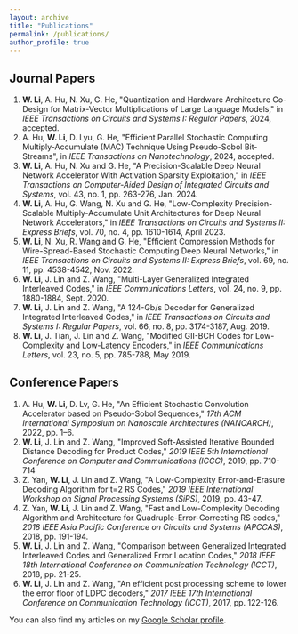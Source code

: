 ```yaml
---
layout: archive
title: "Publications"
permalink: /publications/
author_profile: true
---
```


## Journal Papers
1. **W. Li**, A. Hu, N. Xu, G. He, "Quantization and Hardware Architecture Co-Design for Matrix-Vector Multiplications of Large Language Models," in *IEEE Transactions on Circuits and Systems I: Regular Papers*, 2024, accepted.
2. A. Hu, **W. Li**, D. Lyu, G. He, "Efficient Parallel Stochastic Computing Multiply-Accumulate (MAC) Technique Using Pseudo-Sobol Bit-Streams", in *IEEE Transactions on Nanotechnology*, 2024, accepted.
3. **W. Li**, A. Hu, N. Xu and G. He, "A Precision-Scalable Deep Neural Network Accelerator With Activation Sparsity Exploitation," in *IEEE Transactions on Computer-Aided Design of Integrated Circuits and Systems*, vol. 43, no. 1, pp. 263-276, Jan. 2024.
4. **W. Li**, A. Hu, G. Wang, N. Xu and G. He, "Low-Complexity Precision-Scalable Multiply-Accumulate Unit Architectures for Deep Neural Network Accelerators," in *IEEE Transactions on Circuits and Systems II: Express Briefs*, vol. 70, no. 4, pp. 1610-1614, April 2023.
5. **W. Li**, N. Xu, R. Wang and G. He, "Efficient Compression Methods for Wire-Spread-Based Stochastic Computing Deep Neural Networks," in *IEEE Transactions on Circuits and Systems II: Express Briefs*, vol. 69, no. 11, pp. 4538-4542, Nov. 2022.
6. **W. Li**, J. Lin and Z. Wang, "Multi-Layer Generalized Integrated Interleaved Codes," in *IEEE Communications Letters*, vol. 24, no. 9, pp. 1880-1884, Sept. 2020.
7. **W. Li**, J. Lin and Z. Wang, "A 124-Gb/s Decoder for Generalized Integrated Interleaved Codes," in *IEEE Transactions on Circuits and Systems I: Regular Papers*, vol. 66, no. 8, pp. 3174-3187, Aug. 2019.
8. **W. Li**, J. Tian, J. Lin and Z. Wang, "Modified GII-BCH Codes for Low-Complexity and Low-Latency Encoders," in *IEEE Communications Letters*, vol. 23, no. 5, pp. 785-788, May 2019.
## Conference Papers
1. A. Hu, **W. Li**, D. Lv, G. He, "An Efficient Stochastic Convolution Accelerator based on Pseudo-Sobol Sequences," *17th ACM International Symposium on Nanoscale Architectures (NANOARCH)*, 2022, pp. 1–6.
1. **W. Li**, J. Lin and Z. Wang, "Improved Soft-Assisted Iterative Bounded Distance Decoding for Product Codes," *2019 IEEE 5th International Conference on Computer and Communications (ICCC)*, 2019, pp. 710-714
1. Z. Yan, **W. Li**, J. Lin and Z. Wang, "A Low-Complexity Error-and-Erasure Decoding Algorithm for t=2 RS Codes," *2019 IEEE International Workshop on Signal Processing Systems (SiPS)*, 2019, pp. 43-47.
1. Z. Yan, **W. Li**, J. Lin and Z. Wang, "Fast and Low-Complexity Decoding Algorithm and Architecture for Quadruple-Error-Correcting RS codes," *2018 IEEE Asia Pacific Conference on Circuits and Systems (APCCAS)*, 2018, pp. 191-194.
1. **W. Li**, J. Lin and Z. Wang, "Comparison between Generalized Integrated Interleaved Codes and Generalized Error Location Codes," *2018 IEEE 18th International Conference on Communication Technology (ICCT)*, 2018, pp. 21-25.
1. **W. Li**, J. Lin and Z. Wang, "An efficient post processing scheme to lower the error floor of LDPC decoders," *2017 IEEE 17th International Conference on Communication Technology (ICCT)*, 2017, pp. 122-126.

  You can also find my articles on my [Google Scholar profile](https://scholar.google.com/citations?user=2wfEnbsAAAAJ&hl=zh-CN).
